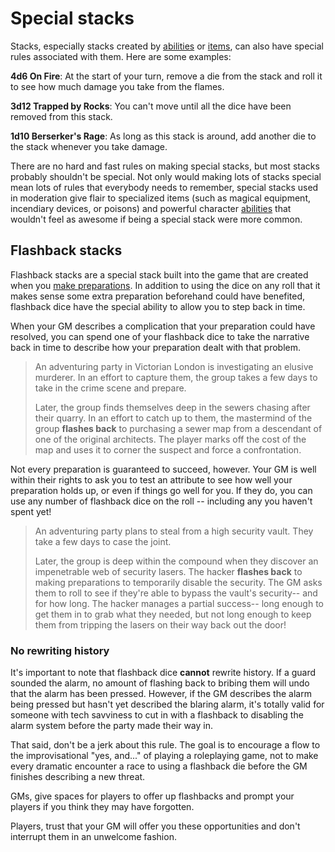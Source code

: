 # Special stacks

Stacks, especially stacks created by [abilities](../character/abilities.md) or [items](../character/equipment.md), can also have special rules associated with them. Here are some examples:

**4d6 On Fire**: At the start of your turn, remove a die from the stack and roll it to see how much damage you take from the flames.

**3d12 Trapped by Rocks**: You can't move until all the dice have been removed from this stack.

**1d10 Berserker's Rage**: As long as this stack is around, add another die to the stack whenever you take damage.

There are no hard and fast rules on making special stacks, but most stacks probably shouldn't be special. Not only would making lots of stacks special mean lots of rules that everybody needs to remember, special stacks used in moderation give flair to specialized items (such as magical equipment, incendiary devices, or poisons) and powerful character [abilities](../character/abilities.md) that wouldn't feel as awesome if being a special stack were more common.

## Flashback stacks

Flashback stacks are a special stack built into the game that are created when you [make preparations](basic_actions.md#make-preparations). In addition to using the dice on any roll that it makes sense some extra preparation beforehand could have benefited, flashback dice have the special ability to allow you to step back in time.

When your GM describes a complication that your preparation could have resolved, you can spend one of your flashback dice to take the narrative back in time to describe how your preparation dealt with that problem.

>   An adventuring party in Victorian London is investigating an elusive murderer. In an effort to capture them, the group takes a few days to take in the crime scene and prepare.
>
>   Later, the group finds themselves deep in the sewers chasing after their quarry. In an effort to catch up to them, the mastermind of the group **flashes back** to purchasing a sewer map from a descendant of one of the original architects. The player marks off the cost of the map and uses it to corner the suspect and force a confrontation.

Not every preparation is guaranteed to succeed, however. Your GM is well within their rights to ask you to test an attribute to see how well your preparation holds up, or even if things go well for you. If they do, you can use any number of flashback dice on the roll -- including any you haven't spent yet!

>   An adventuring party plans to steal from a high security vault. They take a few days to case the joint.
>
>   Later, the group is deep within the compound when they discover an impenetrable web of security lasers. The hacker **flashes back** to making preparations to temporarily disable the security. The GM asks them to roll to see if they're able to bypass the vault's security-- and for how long. The hacker manages a partial success-- long enough to get them in to grab what they needed, but not long enough to keep them from tripping the lasers on their way back out the door!

### No rewriting history

It's important to note that flashback dice **cannot** rewrite history. If a guard sounded the alarm, no amount of flashing back to bribing them will undo that the alarm has been pressed. However, if the GM describes the alarm being pressed but hasn't yet described the blaring alarm, it's totally valid for someone with tech savviness to cut in with a flashback to disabling the alarm system before the party made their way in.

That said, don't be a jerk about this rule. The goal is to encourage a flow to the improvisational "yes, and..." of playing a roleplaying game, not to make every dramatic encounter a race to using a flashback die before the GM finishes describing a new threat. 

GMs, give spaces for players to offer up flashbacks and prompt your players if you think they may have forgotten.

Players, trust that your GM will offer you these opportunities and don't interrupt them in an unwelcome fashion.